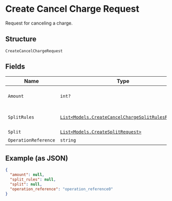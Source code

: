 
# Create Cancel Charge Request

Request for canceling a charge.

## Structure

`CreateCancelChargeRequest`

## Fields

| Name | Type | Tags | Description |
|  --- | --- | --- | --- |
| `Amount` | `int?` | Optional | The amount that will be canceled. |
| `SplitRules` | [`List<Models.CreateCancelChargeSplitRulesRequest>`](/doc/models/create-cancel-charge-split-rules-request.md) | Optional | The split rules request |
| `Split` | [`List<Models.CreateSplitRequest>`](/doc/models/create-split-request.md) | Optional | Splits |
| `OperationReference` | `string` | Required | - |

## Example (as JSON)

```json
{
  "amount": null,
  "split_rules": null,
  "split": null,
  "operation_reference": "operation_reference0"
}
```

